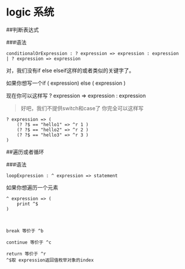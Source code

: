 # logic 系统


##判断表达式


###语法
	
	conditionalOrExpression : ? expression => expression : expression
	| ? expression => expression

对，我们没有if else elseif这样的或者类似的关键字了。

如果你想写一个if ( expression) else ( expression )

现在你可以这样写 ? expression => expression : expression

>好吧，我们不提供switch和case了 你完全可以这样写

	? expression => (
		(? ?$ == "hello1" => ^r 1 )
		(? ?$ == "hello2" => ^r 2 )
		(? ?$ == "hello3" => ^r 3 )
	)


##遍历或者循环

###语法

	loopExpression : ^ expression => statement


如果你想遍历一个元素

	^ expression => (
		print ^$
	)



	break 等价于 ^b

	continue 等价于 ^c

	return 等价于 ^r
	^$取 expression返回值枚举对象的index







